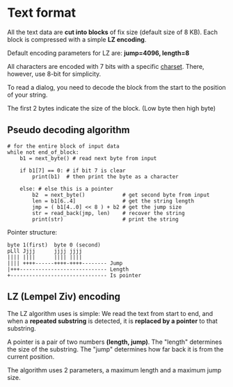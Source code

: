 # Text format

All the text data are **cut into blocks** of fix size (default size of 8 KB).
Each block is compressed with a simple **LZ encoding**.

Default encoding parameters for LZ are: **jump=4096, length=8**

All characters are encoded with 7 bits with a specific [charset](charset.md). There, however, use 8-bit for simplicity.

To read a dialog, you need to decode the block from the start to the position of your string.

The first 2 bytes indicate the size of the block. (Low byte then high byte)

## Pseudo decoding algorithm

```
# for the entire block of input data
while not end_of_block:
    b1 = next_byte() # read next byte from input

    if b1[7] == 0: # if bit 7 is clear
        print(b1)  # then print the byte as a character

    else: # else this is a pointer
        b2  = next_byte()            # get second byte from input
        len = b1[6..4]               # get the string length
        jmp = ( b1[4..0] << 8 ) + b2 # get the jump size
        str = read_back(jmp, len)    # recover the string
        print(str)                   # print the string
```

Pointer structure:

```
byte 1(first)  byte 0 (second)
pLll Jjjj      jjjj jjjj
|||| ||||      |||| ||||
|||| ++++------++++-++++-------- Jump
|+++---------------------------- Length
+------------------------------- Is pointer
```

## LZ (Lempel Ziv) encoding

The LZ algorithm uses is simple:
We read the text from start to end,
and when a **repeated substring** is detected, it is **replaced by a pointer** to that substring.

A pointer is a pair of two numbers **(length, jump)**.
The "length" determines the size of the substring.
The "jump" determines how far back it is from the current position.

The algorithm uses 2 parameters, a maximum length and a maximum jump size.
